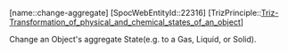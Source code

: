 ﻿---
type: TrizPrincipleSub
aliases:
- change-aggregate
license: CC BY-SA 4.0
copyright: https://github.com/SpocWeb
IsDeleted: false
IsReadOnly: false
Confidential: public
tags: 
- Triz/Principle/Sub
---
[name::change-aggregate]
[SpocWebEntityId::22316]
[TrizPrinciple::[Triz-Transformation_of_physical_and_chemical_states_of_an_object](tech/Triz/Principle/Triz-Transformation_of_physical_and_chemical_states_of_an_object.md)]

Change an Object&#x27;s aggregate State(e.g. to a Gas, Liquid, or Solid).
